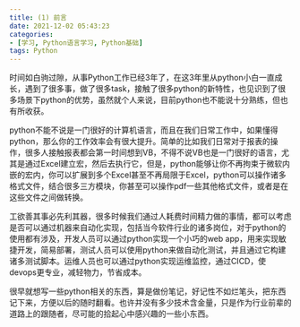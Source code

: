 ```yaml
---
title: (1) 前言
date: 2021-12-02 05:43:23
categories:
- [学习, Python语言学习, Python基础]
tags: Python
---
```


时间如白驹过隙，从事Python工作已经3年了，在这3年里从python小白一直成长，遇到了很多事，做了很多task，接触了很多python的新特性，也见识到了很多场景下python的优势，虽然就个人来说，目前python也不能说十分熟练，但也有所收获。

python不能不说是一门很好的计算机语言，而且在我们日常工作中，如果懂得python，那么你的工作效率会有很大提升。简单的比如我们日常对于报表的操作，很多人接触报表都会第一时间想到VB，不得不说VB也是一门很好的语言，尤其是通过Excel建立宏，然后去执行它，但是，python能够让你不再拘束于微软内嵌的宏内，你可以扩展到多个Excel甚至不再局限于Excel，python可以操作诸多格式文件，结合很多三方模块，你甚至可以操作pdf一些其他格式文件，或者是在这些文件之间做转换。

工欲善其事必先利其器，很多时候我们通过人耗费时间精力做的事情，都可以考虑是否可以通过机器来自动化实现，包括当今软件行业的诸多岗位，对于python的使用都有涉及，开发人员可以通过python实现一个小巧的web app，用来实现敏捷开发，简易部署，测试人员可以使用python来做自动化测试，并且通过它构建诸多测试脚本。运维人员也可以通过python实现运维监控，通过CICD，使devops更专业，减轻物力，节省成本。

很早就想写一些python相关的东西，算是做份笔记，好记性不如烂笔头，把东西记下来，方便以后的随时翻看。也许并没有多少技术含金量，只是作为行业前辈的道路上的跟随者，尽可能的拾起心中感兴趣的一些小东西。
